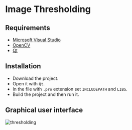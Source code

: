 # Image Thresholding

## Requirements

* [Microsoft Visual Studio](https://https://www.visualstudio.com/)
* [OpenCV](https://opencv.org/)
* [Qt](https://www.qt.io/)

## Installation

* Download the project.
* Open it with `Qt`.
* In the file with `.pro` extension set `INCLUDEPATH` and `LIBS`.
* Build the project and then run it.

## Graphical user interface

![thresholding](https://user-images.githubusercontent.com/20202617/32688095-38aab138-c6d3-11e7-9bad-1e96c0a72233.png)

